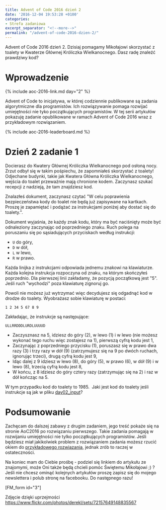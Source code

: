 ```yaml
---
title: Advent of Code 2016 dzień 2
date: '2016-12-04 19:53:28 +0100'
categories:
- Strefa zadaniowa
excerpt_separator: "<!--more-->"
permalink: "/advent-of-code-2016-dzien-2/"
---
```

Advent of Code 2016 dzień 2. Dzisiaj pomagamy Mikołajowi skorzystać z toalety w Kwaterze Głównej Króliczka Wielkanocnego. Dasz radę znaleźć prawdziwy kod?

# Wprowadzenie
  
{% include aoc-2016-link.md day="2" %}

Advent of Code to inicjatywa, w której codziennie publikowane są zadania algorytmiczne dla programistów. Ich rozwiązywanie pomaga rozwijać umiejętności nie tyko początkujących programistów. W tej serii artykułów pokazuję zadanie opublikowane w ramach Advent of Code 2016 wraz z przykładowym rozwiązaniem.

{% include aoc-2016-leaderboard.md %}

# Dzień 2 zadanie 1
  
Docierasz do Kwatery Głównej Króliczka Wielkanocnego pod osłoną nocy. Zrzut odbył się w takim pośpiechu, że zapomniałeś skorzystać z toalety! Odjechane budynki, takie jak Kwatera Główna Króliczka Wielkanocnego, wejścia do toalet przeważnie mają chronione kodem. Zaczynasz szukać recepcji z nadzieją, że tam znajdziesz kod.

Znalazłeś dokument, zaczynasz czytać "W celu poprawienia bezpieczeństwa kody do toalet nie będą już zapisywane na kartkach. Proszę je zapamiętać i podążać za instrukcjami poniżej aby dostać się do toalety.".

Dokument wyjaśnia, że każdy znak kodu, który ma być naciśnięty może być odnaleziony zaczynając od poprzedniego znaku. Ruch polega na poruszaniu się po sąsiadujących przyciskach według instrukcji:

- `U` do góry,
- `D` w dół,
- `L` w lewo,
- `R` w prawo.
  
  
Każda linijka z instrukcjami odpowiada jednemu znakowi na klawiaturze. Każda kolejna instrukcja rozpoczyna od znaku, na którym skończyłeś poprzednio. Dla pierwszej linii zakładamy, że pozycją początkową jest "5". Jeśli ruch "wychodzi" poza klawiaturę zignoruj go.

Powoli nie możesz już wytrzymać więc decydujesz się odgadnąć kod w drodze do toalety. Wyobrażasz sobie klawiaturę w postaci:

    1 2 34 5 67 8 9

  
Zakładając, że instrukcje są następujące:

    ULLRRDDDLURDLUUUUD

- Zaczysznasz na 5, idziesz do góry (2), w lewo (1) i w lewo (nie możesz wykonać tego ruchu więc zostajesz na 1), pierwszą cyfrą kodu jest 1,
- Zaczynając z poprzedniego przycisku (1), poruszasz się w prawo dwa razy (3) i trzy razy w dół (9) (zatrzymujesz się na 9 po dwóch ruchach, ignorując trzeci), drugą cyfrą kodu jest 9,
- Idąc dalej z 9 idziesz w lewo (8), do góry (5), w prawo (6), w dół (9) i w lewo (8), trzecią cyfrą kodu jest 8,
- W końcu, z 8 idziesz do góry cztery razy (zatrzymując się na 2) i raz w dół kończąc na 5.
  
  
W tym przypadku kod do toalety to 1985.&nbsp; Jaki jest kod do toalety jeśli instrukcje są jak w pliku [day02\_input](http://www.samouczekprogramisty.pl/wp-content/uploads/2016/12/day02_input.txt)?
# Podsumowanie
  
Zachęcam do dalszej zabawy z drugim zadaniem, jego treść pokaże się na stronie AoC2016 po rozwiązaniu pierwszego. Takie zadania pomagają w rozwijaniu umiejętności nie tylko początkujących programistów. Jeśli będziesz miał jakikolwiek problem z rozwiązaniem zadania możesz rzucić okiem do [przykładowego rozwiązania](https://github.com/SamouczekProgramisty/StrefaZadaniowaSamouka/tree/master/05_aoc_2016/src/main/java/pl/samouczekprogramisty/szs/aoc2016/day02), jednak zrób to raczej w ostateczności.

Na koniec mam do Ciebie prośbę - podziel się linkiem do artykułu ze znajomymi, może Oni także będą chcieli pomóc Świętemu Mikołajowi ;) ? Jeśli nie chcesz ominąć kolejnych artykułów proszę zapisz się do mojego newslettera i polub stronę na facebooku. Do następnego razu!

[FM\_form id="3"]

Zdjęcie dzięki uprzejmości https://www.flickr.com/photos/derekl/sets/72157649148835567

